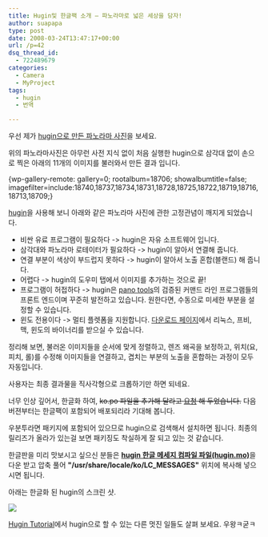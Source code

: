 ```yaml
---
title: Hugin및 한글팩 소개 – 파노라마로 넓은 세상을 담자!
author: suapapa
type: post
date: 2008-03-24T13:47:17+00:00
url: /p=42
dsq_thread_id:
  - 722489679
categories:
  - Camera
  - MyProject
tags:
  - hugin
  - 번역

---
```

우선 제가 [hugin으로 만든 파노라마 사진](https://asset.homin.dev/blog/2008/03/panorama.jpg)을 보세요.

위의 파노라마사진은 아무런 사전 지식 없이 처음 실행한 hugin으로 삼각대 없이 손으로 찍은 아래의 11개의 이미지를 불러와서 만든 결과 입니다.



{wp-gallery-remote: gallery=0; rootalbum=18706; showalbumtitle=false; imagefilter=include:18740,18737,18734,18731,18728,18725,18722,18719,18716,18713,18709;}

[hugin](http://hugin.sourceforge.net/)을 사용해 보니 아래와 같은 파노라마 사진에 관한 고정관념이 깨지게 되었습니다.

  * 비싼 유료 프로그램이 필요하다 -> hugin은 자유 소프트웨어 입니다.
  * 삼각대와 파노라마 로테이터가 필요하다 -> hugin이 알아서 연결해 줍니다.
  * 연결 부분이 색상이 부드럽지 못하다 -> hugin이 알아서 노출 혼합(블랜드) 해 줍니다.
  * 어렵다 -> hugin의 도우미 탭에서 이미지를 추가하는 것으로 끝!
  * 프로그램이 허접하다 -> hugin은 [pano tools](http://wiki.panotools.org)의 검증된 커맨드 라인 프로그램들의 프론트 엔드이며 꾸준히 발전하고 있습니다. 원한다면, 수동으로 미세한 부분을 설정할 수 있습니다.
  * 윈도 전용이다 -> 멀티 플렛폼을 지원합니다. [다운로드 페이지](http://hugin.sourceforge.net/download/)에서 리눅스, 프비, 맥, 윈도의 바이너리를 받으실 수 있습니다.

정리해 보면, 불러온 이미지들을 순서에 맞게 정렬하고, 렌즈 왜곡을 보정하고, 위치(요, 피치, 롤)를 수정해 이미지들을 연결하고, 겹치는 부분의 노출을 혼합하는 과정이 모두 자동입니다.

사용자는 최종 결과물을 직사각형으로 크롭하기만 하면 되네요.

너무 인상 깊어서, 한글화 하여, <strike>ko.po 파일을 추가해 달라고 [요청](http://sourceforge.net/tracker/index.php?func=detail&aid=1924819&group_id=77506&atid=550443) 해 두었습니다.</strike> 다음 버젼부터는 한글팩이 포함되어 배포되리라 기대해 봅니다.

우분투라면 패키지에 포함되어 있으므로 hugin으로 검색해서 설치하면 됩니다. 최종의 릴리즈가 올라가 있는걸 보면 패키징도 착실하게 잘 되고 있는 것 같습니다.

한글판을 미리 맛보시고 싶으신 분들은 [**hugin 한글 메세지 컴파일 파일(hugin.mo)**][1]을 다운 받고 압축 풀어 **"/usr/share/locale/ko/LC_MESSAGES"** 위치에 복사해 넣으시면 됩니다.

아래는 한글화 된 hugin의 스크린 샷.

![](https://asset.homin.dev/blog/2008/03/sc-hugin_ko_01.jpg)

[Hugin Tutorial](http://hugin.sourceforge.net/tutorials/index.shtml)에서 hugin으로 할 수 있는 다른 멋진 일들도 살펴 보세요. 우왕ㅋ굳ㅋ

 [1]: https://asset.homin.dev/blog/2008/03/hugin.zip "hugin 한글 메세지 컴파일 파일"